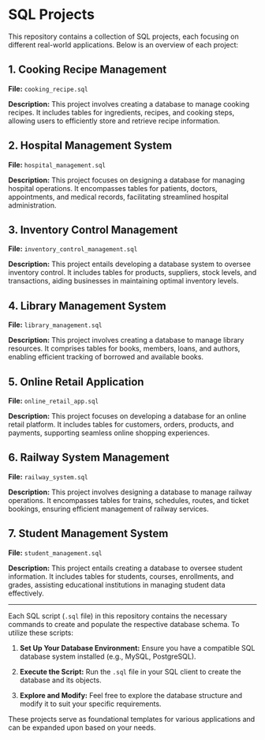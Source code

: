 # SQL Projects

This repository contains a collection of SQL projects, each focusing on different real-world applications. Below is an overview of each project:

## 1. Cooking Recipe Management

**File:** `cooking_recipe.sql`

**Description:** This project involves creating a database to manage cooking recipes. It includes tables for ingredients, recipes, and cooking steps, allowing users to efficiently store and retrieve recipe information.

## 2. Hospital Management System

**File:** `hospital_management.sql`

**Description:** This project focuses on designing a database for managing hospital operations. It encompasses tables for patients, doctors, appointments, and medical records, facilitating streamlined hospital administration.

## 3. Inventory Control Management

**File:** `inventory_control_management.sql`

**Description:** This project entails developing a database system to oversee inventory control. It includes tables for products, suppliers, stock levels, and transactions, aiding businesses in maintaining optimal inventory levels.

## 4. Library Management System

**File:** `library_management.sql`

**Description:** This project involves creating a database to manage library resources. It comprises tables for books, members, loans, and authors, enabling efficient tracking of borrowed and available books.

## 5. Online Retail Application

**File:** `online_retail_app.sql`

**Description:** This project focuses on developing a database for an online retail platform. It includes tables for customers, orders, products, and payments, supporting seamless online shopping experiences.

## 6. Railway System Management

**File:** `railway_system.sql`

**Description:** This project involves designing a database to manage railway operations. It encompasses tables for trains, schedules, routes, and ticket bookings, ensuring efficient management of railway services.

## 7. Student Management System

**File:** `student_management.sql`

**Description:** This project entails creating a database to oversee student information. It includes tables for students, courses, enrollments, and grades, assisting educational institutions in managing student data effectively.

---

Each SQL script (`.sql` file) in this repository contains the necessary commands to create and populate the respective database schema. To utilize these scripts:

1. **Set Up Your Database Environment:** Ensure you have a compatible SQL database system installed (e.g., MySQL, PostgreSQL).

2. **Execute the Script:** Run the `.sql` file in your SQL client to create the database and its objects.

3. **Explore and Modify:** Feel free to explore the database structure and modify it to suit your specific requirements.

These projects serve as foundational templates for various applications and can be expanded upon based on your needs.
